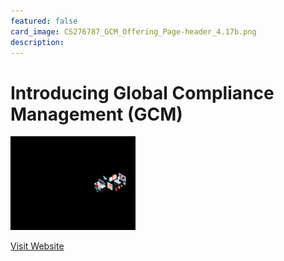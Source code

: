 ```yaml
---
featured: false
card_image: CS276787_GCM_Offering_Page-header_4.17b.png
description: 
---
```


# Introducing Global Compliance Management (GCM)
<img src="CS276787_GCM_Offering_Page-header_4.17b.png" alt="Logo" style="max-width: 200px; height: auto;">

<a href="https://www.ul.com/software/introducing-global-compliance-management-gcm">Visit Website</a>  

